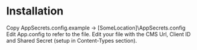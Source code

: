 Installation
====

Copy AppSecrets.config.example -> [SomeLocation]\AppSecrets.config
Edit App.config to refer to the file.
Edit your file with the CMS Url, Client ID and Shared Secret (setup in Content-Types section). 